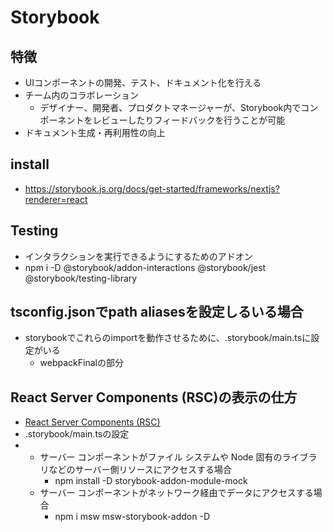 # Storybook

## 特徴
- UIコンポーネントの開発、テスト、ドキュメント化を行える
- チーム内のコラボレーション
    - デザイナー、開発者、プロダクトマネージャーが、Storybook内でコンポーネントをレビューしたりフィードバックを行うことが可能
- ドキュメント生成・再利用性の向上

## install
- https://storybook.js.org/docs/get-started/frameworks/nextjs?renderer=react


## Testing
- インタラクションを実行できるようにするためのアドオン
- npm i -D @storybook/addon-interactions @storybook/jest @storybook/testing-library

## tsconfig.jsonでpath aliasesを設定しるいる場合
- storybookでこれらのimportを動作させるために、.storybook/main.tsに設定がいる
    - webpackFinalの部分

## React Server Components (RSC)の表示の仕方
- [React Server Components (RSC)](https://storybook.js.org/docs/get-started/frameworks/nextjs#react-server-components-rsc)
- .storybook/main.tsの設定
-
    - サーバー コンポーネントがファイル システムや Node 固有のライブラリなどのサーバー側リソースにアクセスする場合
        - npm install -D storybook-addon-module-mock
    - サーバー コンポーネントがネットワーク経由でデータにアクセスする場合
        - npm i msw msw-storybook-addon -D
